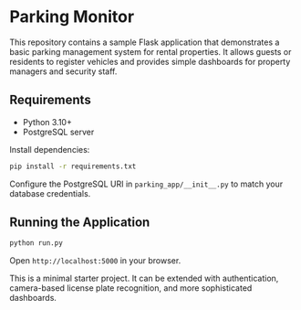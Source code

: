 # Parking Monitor

This repository contains a sample Flask application that demonstrates a basic parking management system for rental properties. It allows guests or residents to register vehicles and provides simple dashboards for property managers and security staff.

## Requirements

- Python 3.10+
- PostgreSQL server

Install dependencies:

```bash
pip install -r requirements.txt
```

Configure the PostgreSQL URI in `parking_app/__init__.py` to match your database credentials.

## Running the Application

```bash
python run.py
```

Open `http://localhost:5000` in your browser.

This is a minimal starter project. It can be extended with authentication, camera-based license plate recognition, and more sophisticated dashboards.
